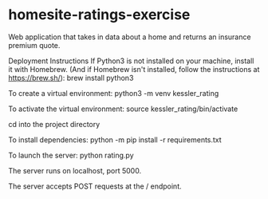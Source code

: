 # homesite-ratings-exercise
Web application that takes in data about a home and returns an insurance premium quote.

Deployment Instructions
If Python3 is not installed on your machine, install it with Homebrew. (And if Homebrew isn't installed, follow the instructions at https://brew.sh/):
brew install python3

To create a virtual environment:
python3 -m venv kessler_rating

To activate the virtual environment:
source kessler_rating/bin/activate

cd into the project directory

To install dependencies:
python -m pip install -r requirements.txt

To launch the server:
python rating.py

The server runs on localhost, port 5000.

The server accepts POST requests at the / endpoint.